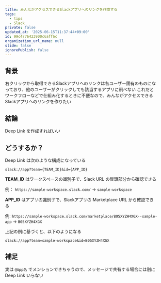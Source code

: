 ```yaml
---
title: みんながアクセスできるSlackアプリへのリンクを作成する
tags:
  - tips
  - Slack
private: false
updated_at: '2025-06-15T11:37:44+09:00'
id: 99c4776423900c6aff6c
organization_url_name: null
slide: false
ignorePublish: false
---
```


## 背景

右クリックから取得できるSlackアプリへのリンクは各ユーザー固有のものになっており、他のユーザーがクリックしても該当するアプリに飛べない
これだとワークフローなどで仕組み化するときに不便なので、みんながアクセスできるSlackアプリへのリンクを作りたい

## 結論

Deep Link を作成すればいい

## どうするか？

Deep Link は次のような構成になっている

```
slack://app?team={TEAM_ID}&id={APP_ID}
```

__TEAM_ID__ はワークスペースの識別子で、Slack URL の冒頭部分から確認できる

例： `https://sample-workspace.slack.com/`
→ `sample-workspace`

__APP_ID__ はアプリの識別子で、Slackアプリの Marketplace URL から確認できる

例: `https://sample-workspace.slack.com/marketplace/B05XYZH4XGX--sample-app`
→ `B05XYZH4XGX`

上記の例に基づくと、以下のようになる

```
slack://app?team=sample-workspace&id=B05XYZH4XGX
```

## 補足

実は `@App名` でメンションできちゃうので、メッセージで共有する場合には別に Deep Link いらない

